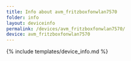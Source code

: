 ```yaml
---
title: Info about avm_fritzboxfonwlan7570
folder: info
layout: deviceinfo
permalink: /devices/avm_fritzboxfonwlan7570/
device: avm_fritzboxfonwlan7570
---
```

{% include templates/device_info.md %}

